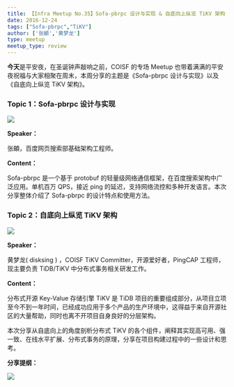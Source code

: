 ```yaml
---
title: 【Infra Meetup No.35】Sofa-pbrpc 设计与实现 & 自底向上纵览 TiKV 架构
date: 2016-12-24
tags: ["Sofa-pbrpc","TiKV"]
author: ['张頔','黄梦龙']
type: meetup
meetup_type: review
---
```


**今天**是平安夜，在圣诞钟声敲响之前，COISF 的专场 Meetup 也带着满满的平安夜祝福与大家相聚在周末，本周分享的主题是《Sofa-pbrpc 设计与实现》以及《自底向上纵览 TiKV 架构》。


### Topic 1：Sofa-pbrpc 设计与实现

![](http://upload-images.jianshu.io/upload_images/542677-cdaf676695c11c38?imageMogr2/auto-orient/strip%7CimageView2/2/w/1240)

**Speaker：**

张頔，百度网页搜索部基础架构工程师。

**Content：**

Sofa-pbrpc 是一个基于 protobuf 的轻量级网络通信框架，在百度搜索架构中广泛应用。单机百万 QPS，接近 ping 的延迟，支持网络流控和多种开发语言。本次分享整体介绍了 Sofa-pbrpc 的设计特点和使用方法。


### Topic 2：自底向上纵览 TiKV 架构

![](http://upload-images.jianshu.io/upload_images/542677-b908f0d13a68a630?imageMogr2/auto-orient/strip%7CimageView2/2/w/1240)

**Speaker：**

黄梦龙( disksing ) ，COISF TiKV Committer，开源爱好者，PingCAP 工程师，现主要负责 TiDB/TiKV 中分布式事务相关研发工作。

**Content：**

分布式开源 Key-Value 存储引擎 TiKV 是 TiDB 项目的重要组成部分，从项目立项至今不到一年时间，已经成功应用于多个产品的生产环境中，这得益于来自开源社区的大量帮助，同时也离不开项目自身良好的分层架构。

本次分享从自底向上的角度剖析分布式 TiKV 的各个组件，阐释其实现高可用、强一致、在线水平扩展、分布式事务的原理，分享在项目构建过程中的一些设计和思考。

**分享提纲：**

![](http://upload-images.jianshu.io/upload_images/542677-ccdf46dafc4e2d24?imageMogr2/auto-orient/strip%7CimageView2/2/w/1240)


